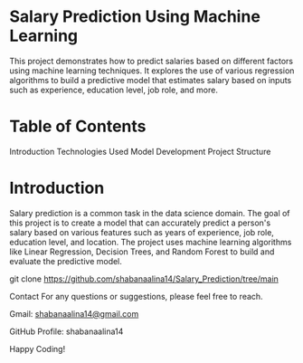 # Salary Prediction Using Machine Learning

This project demonstrates how to predict salaries based on different factors using machine learning techniques. It explores the use of various regression algorithms to build a predictive model that estimates salary based on inputs such as experience, education level, job role, and more.

# Table of Contents

Introduction
Technologies Used
Model Development
Project Structure

# Introduction

Salary prediction is a common task in the data science domain. The goal of this project is to create a model that can accurately predict a person's salary based on various features such as years of experience, job role, education level, and location. The project uses machine learning algorithms like Linear Regression, Decision Trees, and Random Forest to build and evaluate the predictive model.


git clone https://github.com/shabanaalina14/Salary_Prediction/tree/main

Contact For any questions or suggestions, please feel free to reach.

Gmail: shabanaalina14@gmail.com

GitHub Profile: shabanaalina14

Happy Coding!

